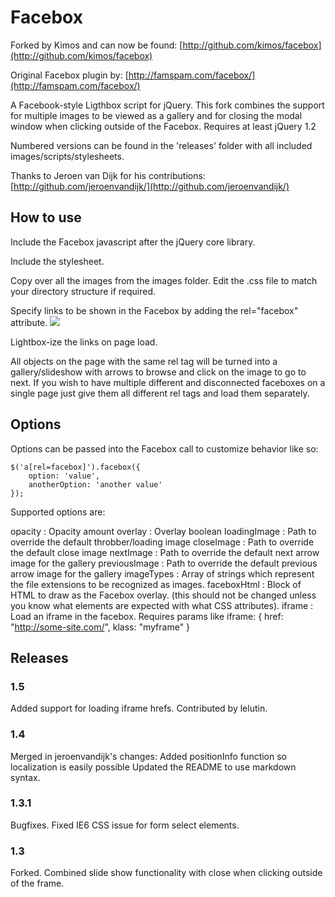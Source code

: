 # Facebox

Forked by Kimos and can now be found:
[http://github.com/kimos/facebox](http://github.com/kimos/facebox)

Original Facebox plugin by:
[http://famspam.com/facebox/](http://famspam.com/facebox/)

A Facebook-style Ligthbox script for jQuery.  This fork combines the support for multiple images to be viewed as a gallery and for closing the modal window when clicking outside of the Facebox.  Requires at least jQuery 1.2

Numbered versions can be found in the 'releases' folder with all included images/scripts/stylesheets.

Thanks to Jeroen van Dijk for his contributions:
[http://github.com/jeroenvandijk/](http://github.com/jeroenvandijk/)


## How to use

Include the Facebox javascript after the jQuery core library.
	<script src="javascripts/facebox.js" type="text/javascript"></script>

Include the stylesheet.
	<link href="stylesheets/facebox.css" rel="stylesheet" type="text/css" />

Copy over all the images from the images folder. Edit the .css file to match your directory structure if required.

Specify links to be shown in the Facebox by adding the rel="facebox" attribute.
	<a href="path/to/image.jpg" rel="facebox"><img src="path/to/thumbnail.jpg" /></a>

Lightbox-ize the links on page load. 
	<script type="text/javascript">
	$(document).ready(function($) {
		$('a[rel=facebox]').facebox();
	}); 
	</script>

All objects on the page with the same rel tag will be turned into a gallery/slideshow with arrows to browse and click on the image to go to next. If you wish to have multiple different and disconnected faceboxes on a single page just give them all different rel tags and load them separately.
	<script type="text/javascript">
	$(document).ready(function($) {
		$('a[rel=faceboxText]').facebox();
		$('a[rel=faceboxImages]').facebox();
	});
	</script>


## Options

Options can be passed into the Facebox call to customize behavior like so:

	$('a[rel=facebox]').facebox({
		option: 'value',
		anotherOption: 'another value'
	});

Supported options are:

opacity       : Opacity amount
overlay       : Overlay boolean
loadingImage  : Path to override the default throbber/loading image
closeImage    : Path to override the default close image
nextImage     : Path to override the default next arrow image for the gallery
previousImage : Path to override the default previous arrow image for the gallery
imageTypes    : Array of strings which represent the file extensions to be recognized as images.
faceboxHtml   : Block of HTML to draw as the Facebox overlay. (this should not be changed unless you know what elements are expected with what CSS attributes).
iframe        : Load an iframe in the facebox. Requires params like   iframe: { href: "http://some-site.com/", klass: "myframe" } 


## Releases

### 1.5
Added support for loading iframe hrefs. Contributed by lelutin.


### 1.4
Merged in jeroenvandijk's changes: Added positionInfo function so localization is easily possible
Updated the README to use markdown syntax.

### 1.3.1
Bugfixes. Fixed IE6 CSS issue for form select elements.

### 1.3
Forked. Combined slide show functionality with close when clicking outside of the frame.
